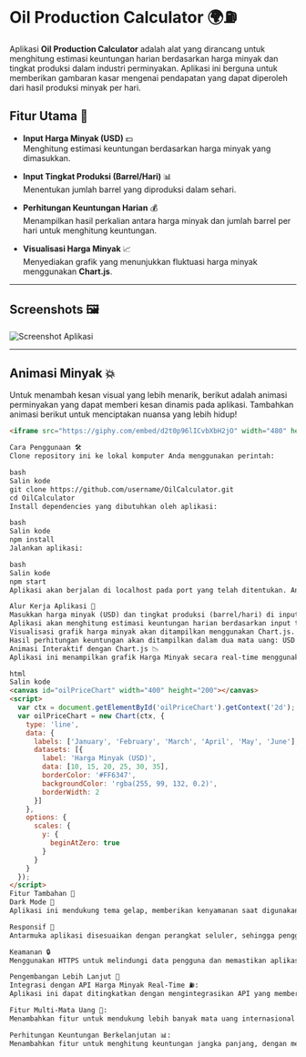 # **Oil Production Calculator** 🌍⛽

Aplikasi **Oil Production Calculator** adalah alat yang dirancang untuk menghitung estimasi keuntungan harian berdasarkan harga minyak dan tingkat produksi dalam industri perminyakan. Aplikasi ini berguna untuk memberikan gambaran kasar mengenai pendapatan yang dapat diperoleh dari hasil produksi minyak per hari.

## **Fitur Utama** 🚀

- **Input Harga Minyak (USD)** 💵  
  Menghitung estimasi keuntungan berdasarkan harga minyak yang dimasukkan.
  
- **Input Tingkat Produksi (Barrel/Hari)** 📊  
  Menentukan jumlah barrel yang diproduksi dalam sehari.
  
- **Perhitungan Keuntungan Harian** 💰  
  Menampilkan hasil perkalian antara harga minyak dan jumlah barrel per hari untuk menghitung keuntungan.

- **Visualisasi Harga Minyak** 📈  
  Menyediakan grafik yang menunjukkan fluktuasi harga minyak menggunakan **Chart.js**.

---

## **Screenshots** 🖼️

![Screenshot Aplikasi](https://via.placeholder.com/800x400.png?text=Oil+Production+Calculator)

---

## **Animasi Minyak** 💥

Untuk menambah kesan visual yang lebih menarik, berikut adalah animasi perminyakan yang dapat memberi kesan dinamis pada aplikasi. Tambahkan animasi berikut untuk menciptakan nuansa yang lebih hidup!

```html
<iframe src="https://giphy.com/embed/d2t0p96lICvbXbH2jO" width="480" height="270" frameBorder="0" class="giphy-embed" allowFullScreen></iframe><p><a href="https://giphy.com/gifs/oil-rig-d2t0p96lICvbXbH2jO">via GIPHY</a></p>

Cara Penggunaan 🛠️
Clone repository ini ke lokal komputer Anda menggunakan perintah:

bash
Salin kode
git clone https://github.com/username/OilCalculator.git
cd OilCalculator
Install dependencies yang dibutuhkan oleh aplikasi:

bash
Salin kode
npm install
Jalankan aplikasi:

bash
Salin kode
npm start
Aplikasi akan berjalan di localhost pada port yang telah ditentukan. Anda dapat membuka aplikasi melalui browser di alamat http://localhost:3000.

Alur Kerja Aplikasi 🔄
Masukkan harga minyak (USD) dan tingkat produksi (barrel/hari) di input form.
Aplikasi akan menghitung estimasi keuntungan harian berdasarkan input tersebut.
Visualisasi grafik harga minyak akan ditampilkan menggunakan Chart.js.
Hasil perhitungan keuntungan akan ditampilkan dalam dua mata uang: USD dan IDR.
Animasi Interaktif dengan Chart.js 📉
Aplikasi ini menampilkan grafik Harga Minyak secara real-time menggunakan Chart.js. Grafik ini memungkinkan pengguna untuk melihat fluktuasi harga minyak sepanjang waktu.

html
Salin kode
<canvas id="oilPriceChart" width="400" height="200"></canvas>
<script>
  var ctx = document.getElementById('oilPriceChart').getContext('2d');
  var oilPriceChart = new Chart(ctx, {
    type: 'line',
    data: {
      labels: ['January', 'February', 'March', 'April', 'May', 'June'],
      datasets: [{
        label: 'Harga Minyak (USD)',
        data: [10, 15, 20, 25, 30, 35],
        borderColor: '#FF6347',
        backgroundColor: 'rgba(255, 99, 132, 0.2)',
        borderWidth: 2
      }]
    },
    options: {
      scales: {
        y: {
          beginAtZero: true
        }
      }
    }
  });
</script>
Fitur Tambahan 🎨
Dark Mode 🌙
Aplikasi ini mendukung tema gelap, memberikan kenyamanan saat digunakan di malam hari.

Responsif 📱
Antarmuka aplikasi disesuaikan dengan perangkat seluler, sehingga pengguna dapat mengaksesnya dengan mudah di berbagai platform.

Keamanan 🔒
Menggunakan HTTPS untuk melindungi data pengguna dan memastikan aplikasi berjalan dengan aman.

Pengembangan Lebih Lanjut 🚧
Integrasi dengan API Harga Minyak Real-Time ⛽:
Aplikasi ini dapat ditingkatkan dengan mengintegrasikan API yang memberikan data harga minyak secara real-time untuk memperbarui grafik secara otomatis.

Fitur Multi-Mata Uang 💱:
Menambahkan fitur untuk mendukung lebih banyak mata uang internasional selain USD dan IDR.

Perhitungan Keuntungan Berkelanjutan 📊:
Menambahkan fitur untuk menghitung keuntungan jangka panjang, dengan mempertimbangkan variabel lain seperti biaya operasional, pajak, dan fluktuasi harg
